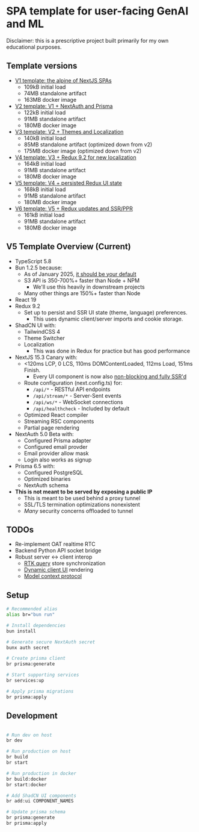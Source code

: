 # SPA template for user-facing GenAI and ML

Disclaimer: this is a prescriptive project built primarily for my own educational purposes.

## Template versions

- [V1 template: the alpine of NextJS SPAs](https://github.com/yev-ai/demo-post-fixes/tree/starter-template)
  - 109kB initial load
  - 74MB standalone artifact
  - 163MB docker image
- [V2 template: V1 + NextAuth and Prisma](https://github.com/yev-ai/demo-post-fixes/tree/starter-template-2)
  - 122kB initial load
  - 91MB standalone artifact
  - 180MB docker image
- [V3 template: V2 + Themes and Localization](https://github.com/yev-ai/demo-post-fixes/tree/starter-template-3)
  - 140kB initial load
  - 85MB standalone artifact (optimized down from v2)
  - 175MB docker image (optimized down from v2)
- [V4 template: V3 + Redux 9.2 for new localization](https://github.com/yev-ai/demo-post-fixes/tree/starter-template-4)
  - 164kB initial load
  - 91MB standalone artifact
  - 180MB docker image
- [V5 template: V4 + persisted Redux UI state](https://github.com/yev-ai/demo-post-fixes/tree/starter-template-5-ready)
  - 168kB initial load
  - 91MB standalone artifact
  - 180MB docker image
- [V6 template: V5 + Redux updates and SSR/PPR](https://github.com/yev-ai/demo-post-fixes/tree/starter-template-6)
  - 161kB initial load
  - 91MB standalone artifact
  - 180MB docker image

## V5 Template Overview (Current)

- TypeScript 5.8
- Bun 1.2.5 because:
  - As of January 2025, [it should be your default](https://bun.sh/blog/bun-v1.2)
  - S3 API is 350-700%+ faster than Node + NPM
    - We'll use this heavily in downstream projects
  - Many other things are 150%+ faster than Node
- React 19
- Redux 9.2
  - Set up to persist and SSR UI state (theme, language) preferences.
    - This uses dynamic client/server imports and cookie storage.
- ShadCN UI with:
  - TailwindCSS 4
  - Theme Switcher
  - Localization
    - This was done in Redux for practice but has good performance
- NextJS 15.3 Canary with:
  - <120ms LCP, 0 LCS, 110ms DOMContentLoaded, 112ms Load, 151ms Finish.
    - Every UI component is now also [non-blocking and fully SSR'd](https://i.imgur.com/CsE7zAt.png)
  - Route configuration (next.config.ts) for:
    - `/api/*` - RESTful API endpoints
    - `/api/stream/*` - Server-Sent events
    - `/api/ws/*` - WebSocket connections
    - `/api/healthcheck` - Included by default
  - Optimized React compiler
  - Streaming RSC components
  - Partial page rendering
- NextAuth 5.0 Beta with:
  - Configured Prisma adapter
  - Configured email provder
  - Email provider allow mask
  - Login also works as signup
- Prisma 6.5 with:
  - Configured PostgreSQL
  - Optimized binaries
  - NextAuth schema
- **This is not meant to be served by exposing a public IP**
  - This is meant to be used behind a proxy tunnel
  - SSL/TLS termination optimizations nonexistent
  - _Many_ security concerns offloaded to tunnel

## TODOs

- Re-implement OAT realtime RTC
- Backend Python API socket bridge
- Robust server <-> client interop
  - [RTK query](https://redux-toolkit.js.org/rtk-query/overview) store synchronization
  - [Dynamic client UI](https://sdk.vercel.ai/docs/ai-sdk-rsc/streaming-react-components) rendering
  - [Model context protocol](https://docs.anthropic.com/en/docs/agents-and-tools/mcp)

## Setup

```bash
# Recommended alias
alias br="bun run"

# Install dependencies
bun install

# Generate secure NextAuth secret
bunx auth secret

# Create prisma client
br prisma:generate

# Start supporting services
br services:up

# Apply prisma migrations
br prisma:apply
```

## Development

```bash

# Run dev on host
br dev

# Run production on host
br build
br start

# Run production in docker
br build:docker
br start:docker

# Add ShadCN UI components
br add:ui COMPONENT_NAMES

# Update prisma schema
br prisma:generate
br prisma:apply

```

